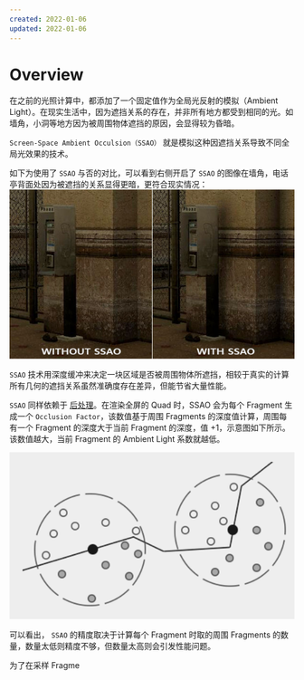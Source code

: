 ```yaml
---
created: 2022-01-06
updated: 2022-01-06
---
```

# Overview

在之前的光照计算中，都添加了一个固定值作为全局光反射的模拟（Ambient Light）。在现实生活中，因为遮挡关系的存在，并非所有地方都受到相同的光。如墙角，小洞等地方因为被周围物体遮挡的原因，会显得较为昏暗。

`Screen-Space Ambient Occulsion（SSAO）` 就是模拟这种因遮挡关系导致不同全局光效果的技术。

如下为使用了 `SSAO` 与否的对比，可以看到右侧开启了 `SSAO` 的图像在墙角，电话亭背面处因为被遮挡的关系显得更暗，更符合现实情况：
![|500](assets/Learn%20OpenGL%20-%20Ch%2034%20SSAO/image-20220106080946026.png)

`SSAO` 技术用深度缓冲来决定一块区域是否被周围物体所遮挡，相较于真实的计算所有几何的遮挡关系虽然准确度存在差异，但能节省大量性能。

`SSAO` 同样依赖于 [后处理](Learn%20OpenGL%20-%20Ch%2019%20Framebuffers.md#后处理)。在渲染全屏的 Quad 时，SSAO 会为每个 Fragment 生成一个 `Occlusion Factor`，该数值基于周围 Fragments 的深度值计算，周围每有一个 Fragment 的深度大于当前 Fragment 的深度，值 +1，示意图如下所示。该数值越大，当前 Fragment 的 Ambient Light 系数就越低。

![曲线表示深度值，黑色为当前 Fragment，灰色为深度更大的 Fragments | 500](assets/Learn%20OpenGL%20-%20Ch%2034%20SSAO/image-20220106082121010.png)

可以看出， `SSAO` 的精度取决于计算每个 Fragment 时取的周围 Fragments 的数量，数量太低则精度不够，但数量太高则会引发性能问题。

为了在采样 Fragme